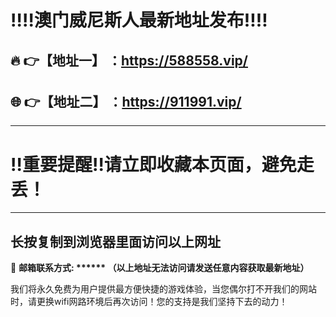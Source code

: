 :bangbang::bangbang:澳门威尼斯人最新地址发布:bangbang::bangbang:
===================

🔥 👉【地址一】 ：https://588558.vip/
--------------------------------------

🌐 👉【地址二】 ：https://911991.vip/
--------------------------------------

-------------------------------------

:bangbang:重要提醒:bangbang:请立即收藏本页面，避免走丢！
====================================

---

长按复制到浏览器里面访问以上网址
--------------------------------

:e-mail: __邮箱联系方式: ****** （以上地址无法访问请发送任意内容获取最新地址）__

我们将永久免费为用户提供最方便快捷的游戏体验，当您偶尔打不开我们的网站时，请更换wifi网路环境后再次访问！您的支持是我们坚持下去的动力！



